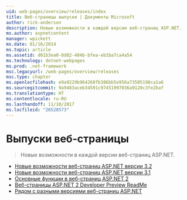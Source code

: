 ```yaml
---
uid: web-pages/overview/releases/index
title: Веб-страницы выпуски | Документы Microsoft
author: rick-anderson
description: Новые возможности в каждой версии веб-страниц ASP.NET.
ms.author: aspnetcontent
manager: wpickett
ms.date: 01/16/2014
ms.topic: article
ms.assetid: d01b3ea0-8d82-404b-bfea-eb1ba7ca4a54
ms.technology: dotnet-webpages
ms.prod: .net-framework
msc.legacyurl: /web-pages/overview/releases
msc.type: chapter
ms.openlocfilehash: e9a9229b964268fb386bb5e956a73505198ca1a6
ms.sourcegitcommit: 9a9483aceb34591c97451997036a9120c3fe2baf
ms.translationtype: HT
ms.contentlocale: ru-RU
ms.lasthandoff: 11/10/2017
ms.locfileid: "26528573"
---
```

<a name="web-pages-releases"></a>Выпуски веб-страницы
====================
> Новые возможности в каждой версии веб-страниц ASP.NET.


- [Новые возможности веб-страниц ASP.NET версии 3.2](whats-new-in-aspnet-web-pages-32.md)
- [Новые возможности веб-страниц ASP.NET версии 3.1](whats-new-aspnet-web-pages-31.md)
- [Основные функции в веб-страниц ASP.NET 2](top-features-in-web-pages-2.md)
- [Веб-страницы ASP.NET 2 Developer Preview ReadMe](aspnet-web-pages-2-developer-preview-readme.md)
- [Рядом с разными версиями веб-страниц ASP.NET](running-v1-and-v2-sites-side-by-side.md)
